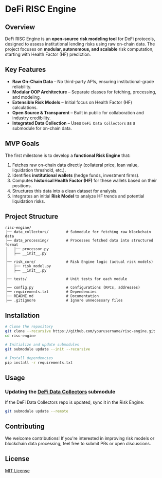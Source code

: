 # DeFi RISC Engine

## Overview
DeFi RISC Engine is an **open-source risk modeling tool** for DeFi protocols, designed to assess institutional lending risks using raw on-chain data. The project focuses on **modular, autonomous, and scalable** risk computation, starting with Health Factor (HF) prediction.

## Key Features
- **Raw On-Chain Data** – No third-party APIs, ensuring institutional-grade reliability.
- **Modular OOP Architecture** – Separate classes for fetching, processing, and modeling.
- **Extensible Risk Models** – Initial focus on Health Factor (HF) calculations.
- **Open Source & Transparent** – Built in public for collaboration and industry credibility.
- **Integrated Data Collection** – Uses `DeFi Data Collectors` as a submodule for on-chain data.

## MVP Goals
The first milestone is to develop a **functional Risk Engine** that:
1. Fetches raw on-chain data directly (collateral price, loan value, liquidation threshold, etc.).
2. Identifies **institutional wallets** (hedge funds, investment firms).
3. Computes **historical Health Factor (HF)** for these wallets based on their positions.
4. Structures this data into a clean dataset for analysis.
5. Integrates an initial **Risk Model** to analyze HF trends and potential liquidation risks.

## Project Structure
```
risc-engine/
│── data_collectors/        # Submodule for fetching raw blockchain data
│── data_processing/        # Processes fetched data into structured format
│   ├── processor.py
│   ├── __init__.py
│
│── risk_core/              # Risk Engine logic (actual risk models)
│   ├── risk_model.py
│   ├── __init__.py
│
│── tests/                  # Unit tests for each module
│
│── config.py               # Configurations (RPCs, addresses)
│── requirements.txt        # Dependencies
│── README.md               # Documentation
│── .gitignore              # Ignore unnecessary files
```

## Installation
```bash
# Clone the repository
git clone --recursive https://github.com/yourusername/risc-engine.git
cd risc-engine

# Initialize and update submodules
git submodule update --init --recursive

# Install dependencies
pip install -r requirements.txt
```

## Usage
### Updating the **[DeFi Data Collectors](https://github.com/GeorgeVSV/defi-data-collectors.git)** submodule
If the DeFi Data Collectors repo is updated, sync it in the Risk Engine:
```bash
git submodule update --remote
```

## Contributing
We welcome contributions! If you're interested in improving risk models or blockchain data processing, feel free to submit PRs or open discussions.

## License
[MIT License](LICENSE)

